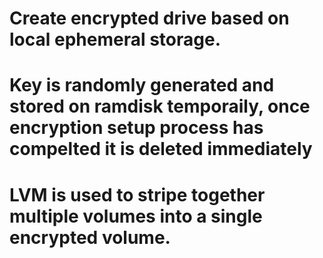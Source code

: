 # Create encrypted drive based on local ephemeral storage.
# Key is randomly generated and stored on ramdisk temporaily, once encryption setup process has compelted it is deleted immediately
# LVM is used to stripe together multiple volumes into a single encrypted volume.
